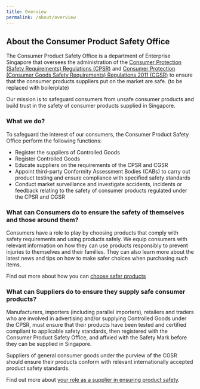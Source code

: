 ```yaml
---
title: Overview
permalink: /about/overview
---
```

## About the Consumer Product Safety Office
The Consumer Product Safety Office is a department of Enterprise Singapore that oversees the administration of the [Consumer Protection (Safety Requirements) Regulations (CPSR)](/about-us/our-regulations/cpsr) and [Consumer Protection (Consumer Goods Safety Requirements) Regulations 2011 (CGSR)](/about-us/our-regulations/cgsr) to ensure that the consumer products suppliers put on the market are safe. (to be replaced with boilerplate)

Our mission is to safeguard consumers from unsafe consumer products and build trust in the safety of consumer products supplied in Singapore.

### What we do?
To safeguard the interest of our consumers, the Consumer Product Safety Office perform the following functions:
* Register the suppliers of Controlled Goods
* Register Controlled Goods
* Educate suppliers on the requirements of the CPSR and CGSR
* Appoint third-party Conformity Assessment Bodies (CABs) to carry out product testing and ensure compliance with specified safety standards
* Conduct market surveillance and investigate accidents, incidents or feedback relating to the safety of consumer products regulated under the CPSR and CGSR

### What can Consumers do to ensure the safety of themselves and those around them?
Consumers have a role to play by choosing products that comply with safety requirements and using products safely. We equip consumers with relevant information on how they can use products responsibly to prevent injuries to themselves and their families. They can also learn more about the latest news and tips on how to make safer choices when purchasing such items.

Find out more about how you can [choose safer products](/consumers/choose-safer-products/about-the-safety-mark)

### What can Suppliers do to ensure they supply safe consumer products?
Manufacturers, importers (including parallel importers), retailers and traders who are involved in advertising and/or supplying Controlled Goods under the CPSR, must ensure that their products have been tested and certified compliant to applicable safety standards, then registered with the Consumer Product Safety Office, and affxied with the Safety Mark before they can be supplied in Singapore.

Suppliers of general consumer goods under the purview of the CGSR should ensure their products conform with relevant internationally accepted product safety standards.

Find out more about [your role as a supplier in ensuring product safety](/suppliers/overview).
